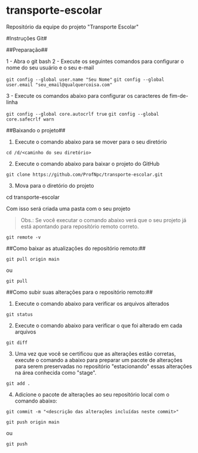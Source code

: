 # transporte-escolar
Repositório da equipe do projeto "Transporte Escolar"

#Instruções Git#

##Preparação##

1 - Abra o git bash
2 - Execute os seguintes comandos para configurar o nome do seu usuário e o seu e-mail

`git config --global user.name "Seu Nome"`
`git config --global user.email "seu_email@qualquercoisa.com"`

3 - Execute os comandos abaixo para configurar os caracteres de fim-de-linha

`git config --global core.autocrlf true`
`git config --global core.safecrlf warn`

##Baixando o projeto##

1. Execute o comando abaixo para se mover para o seu diretório 

`cd /d/<caminho do seu diretório>`

2. Execute o comando abaixo para baixar o projeto do GitHub

`git clone https://github.com/ProfNpc/transporte-escolar.git`

3. Mova para o diretório do projeto

cd transporte-escolar

Com isso será criada uma pasta com o seu projeto

>Obs.: Se você executar o comando abaixo verá que o seu projeto já está apontando para repositório remoto correto.

`git remote -v`
	

##Como baixar as atualizações do repositório remoto:##

`git pull origin main`

ou

`git pull`

##Como subir suas alterações para o repositório remoto:##

1. Execute o comando abaixo para verificar os arquivos alterados

`git status`

2. Execute o comando abaixo para verificar o que foi alterado em cada arquivos

`git diff`

3. Uma vez que você se certificou que as alterações estão corretas, execute o comando a abaixo para preparar um pacote de alterações para serem preservadas no repositório "estacionando" essas alterações na área conhecida como "stage".

`git add .`

4. Adicione o pacote de alterações ao seu repositório local com o comando abaixo:

`git commit -m "<descrição das alterações incluídas neste commit>"`



`git push origin main`

ou

`git push`

